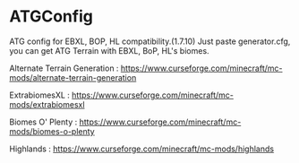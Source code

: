 # ATGConfig
ATG config for EBXL, BOP, HL compatibility.(1.7.10)
Just paste generator.cfg, you can get ATG Terrain with EBXL, BoP, HL's biomes.

Alternate Terrain Generation : https://www.curseforge.com/minecraft/mc-mods/alternate-terrain-generation


ExtrabiomesXL : https://www.curseforge.com/minecraft/mc-mods/extrabiomesxl

Biomes O' Plenty : https://www.curseforge.com/minecraft/mc-mods/biomes-o-plenty

Highlands : https://www.curseforge.com/minecraft/mc-mods/highlands
